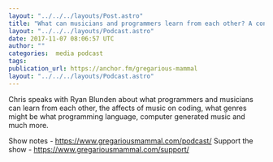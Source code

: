 ```yaml
---
layout: "../../../layouts/Post.astro"
title: "What can musicians and programmers learn from each other? A conversation with Ryan Blunden"
layout: "../../../layouts/Podcast.astro"
date: 2017-11-07 08:06:57 UTC
author: ""
categories:  media podcast
tags:
publication_url: https://anchor.fm/gregarious-mammal
layout: "../../../layouts/Podcast.astro"
---
```

Chris speaks with Ryan Blunden about what programmers and musicians can learn from each other, the affects of music on coding, what genres might be what programming language, computer generated music and much more.

Show notes - https://www.gregariousmammal.com/podcast/
Support the show - https://www.gregariousmammal.com/support/